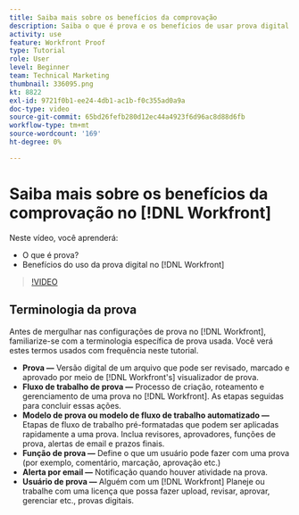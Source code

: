 ```yaml
---
title: Saiba mais sobre os benefícios da comprovação
description: Saiba o que é prova e os benefícios de usar prova digital no [!DNL  Workfront].
activity: use
feature: Workfront Proof
type: Tutorial
role: User
level: Beginner
team: Technical Marketing
thumbnail: 336095.png
kt: 8822
exl-id: 9721f0b1-ee24-4db1-ac1b-f0c355ad0a9a
doc-type: video
source-git-commit: 65bd26fefb280d12ec44a4923f6d96ac8d88d6fb
workflow-type: tm+mt
source-wordcount: '169'
ht-degree: 0%

---
```


# Saiba mais sobre os benefícios da comprovação no [!DNL Workfront]

Neste vídeo, você aprenderá:

* O que é prova?
* Benefícios do uso da prova digital no [!DNL Workfront]

>[!VIDEO](https://video.tv.adobe.com/v/336095/?quality=12&learn=on)

## Terminologia da prova

Antes de mergulhar nas configurações de prova no [!DNL  Workfront], familiarize-se com a terminologia específica de prova usada. Você verá estes termos usados com frequência neste tutorial.

* **Prova —** Versão digital de um arquivo que pode ser revisado, marcado e aprovado por meio de [!DNL Workfront's] visualizador de prova.
* **Fluxo de trabalho de prova —** Processo de criação, roteamento e gerenciamento de uma prova no [!DNL Workfront]. As etapas seguidas para concluir essas ações.
* **Modelo de prova ou modelo de fluxo de trabalho automatizado —** Etapas de fluxo de trabalho pré-formatadas que podem ser aplicadas rapidamente a uma prova. Inclua revisores, aprovadores, funções de prova, alertas de email e prazos finais.
* **Função de prova —** Define o que um usuário pode fazer com uma prova (por exemplo, comentário, marcação, aprovação etc.)
* **Alerta por email —** Notificação quando houver atividade na prova.
* **Usuário de prova —** Alguém com um [!DNL Workfront] Planeje ou trabalhe com uma licença que possa fazer upload, revisar, aprovar, gerenciar etc., provas digitais.

